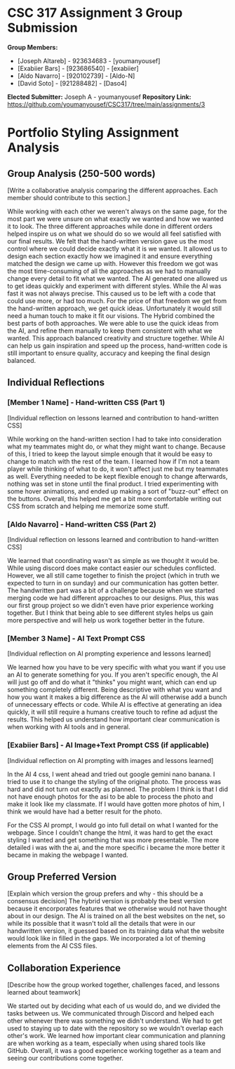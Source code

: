 # CSC 317 Assignment 3 Group Submission

**Group Members:**
- [Joseph Altareb] - 923634683 - [youmanyousef]
- [Exabiier Bars] - [923686540] - [exabiier]
- [Aldo Navarro] - [920102739] - [Aldo-N]
- [David Soto] - [921288482] - [Daso4]

**Elected Submitter:** Joseph A - youmanyousef
**Repository Link:** https://github.com/youmanyousef/CSC317/tree/main/assignments/3


# Portfolio Styling Assignment Analysis

## Group Analysis (250-500 words)
[Write a collaborative analysis comparing the different approaches. Each member should contribute to this section.]

While working with each other we weren't always on the same page, for the most part we were unsure on what exactly we wanted and how we wanted it to look. The three different approaches while done in different orders helped inspire us on what we should do so we would all feel satisfied with our final results. We felt that the hand-written version gave us the most control where we could decide exactly what it is we wanted. It allowed us to design each section exactly how we imagined it and ensure everything matched the design we came up with. However this freedom we got was the most time-consuming of all the approaches as we had to manually change every detail to fit what we wanted. The AI generated one allowed us to get ideas quickly and experiment with different styles. While the AI was fast it was not always precise. This caused us to be left with a code that could use more, or had too much. For the price of that freedom we get from the hand-written approach, we get quick ideas. Unfortunately it would still need a human touch to make it fit our visions. The Hybrid combined the best parts of both approaches. We were able to use the quick ideas from the AI, and refine them manually to keep them consistent with what we wanted. This approach balanced creativity and structure together. While AI can help us gain inspiration and speed up the process, hand-written code is still important to ensure quality, accuracy and keeping the final design balanced.


## Individual Reflections

### [Member 1 Name] - Hand-written CSS (Part 1)
[Individual reflection on lessons learned and contribution to hand-written CSS]

While working on the hand-written section I had to take into consideration what my teammates might do, or what they might want to change. Because of this, I tried to keep the layout simple enough that it would be easy to change to match with the rest of the team. I learned how if I'm not a team player while thinking of what to do, it won't affect just me but my teammates as well. Everything needed to be kept flexible enough to change afterwards, nothing was set in stone until the final product. I tried experimenting with some hover animations, and ended up making a sort of "buzz-out" effect on the buttons. Overall, this helped me get a bit more comfortable writing out CSS from scratch and helping me memorize some stuff.

### [Aldo Navarro] - Hand-written CSS (Part 2)
[Individual reflection on lessons learned and contribution to hand-written CSS]

We learned that coordinating wasn't as simple as we thought it would be. While using discord does make contact easier our schedules conflicted. However, we all still came together to finish the project (which in truth we expected to turn in on sunday) and our communication has gotten better. The handwritten part was a bit of a challenge because when we started merging code we had different approaches to our designs. Plus, this was our first group project so we didn't even have prior experience working together. But I think that being able to see different styles helps us gain more perspective and will help us work together better in the future.

### [Member 3 Name] - AI Text Prompt CSS
[Individual reflection on AI prompting experience and lessons learned]

We learned how you have to be very specific with what you want if you use an AI to generate something for you. If you aren't
specific enough, the AI will just go off and do what it "thinks" you might want, which can end up something completely different. Being descriptive with what you want and how you want it makes a big difference as the AI will otherwise add a bunch
of unnecessary effects or code. While AI is effective at generating an idea quickly, it will still require a humans creative touch to refine ad adjust the results. This helped us understand how important clear communication is when working with AI tools and in general.

### [Exabiier Bars] - AI Image+Text Prompt CSS (if applicable)
[Individual reflection on AI prompting with images and lessons learned]

In the AI 4 css, I went ahead and tried out google gemini nano banana. I tried to use it to change the styling of the original photo. The process was hard and did not turn out exactly as planned. The problem I think is that I did not have enough photos for the asi to be able to process the photo and make it look like my classmate. If I would have gotten more photos of him, I think we would have had a better result for the photo.

For the CSS AI prompt, I would go into full detail on what I wanted for the webpage. Since I couldn’t change the html, it was hard to get the exact styling I wanted and get something that was more presentable. The more detailed i was with the ai, and the more specific i became the more better it became in making the webpage I wanted. 

## Group Preferred Version
[Explain which version the group prefers and why - this should be a consensus decision]
The hybrid version is probably the best version because it encorporates features that we otherwise would not have thought about in our design. The AI is trained on all the best websites on the net, so while its possible that it wasn't told all the details that were in our handwritten version, it guessed based on its training data what the website would look like in filled in the gaps. We incorporated a lot of theming elements from the AI CSS files.

## Collaboration Experience
[Describe how the group worked together, challenges faced, and lessons learned about teamwork]

We started out by deciding what each of us would do, and we divided the tasks between us. We communicated through Discord and helped each other whenever there was something we didn't understand. We had to get used to staying up to date with the repository so we wouldn't overlap each other's work. We learned how important clear communication and planning are when working as a team, especially when using shared tools like GitHub. Overall, it was a good experience working together as a team and seeing our contributions come together.
